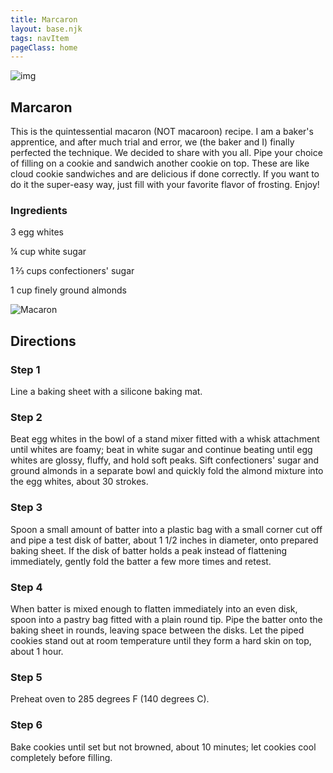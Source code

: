 ```yaml
---
title: Marcaron
layout: base.njk
tags: navItem
pageClass: home
---
```

<main>
  <body>
  <section class="recipeherobanner">
    <img src="/images/Macaron1.jpg" alt="img">
    <div class="recipeheretext w50">
    <h1> Marcaron</h1>
    <p>This is the quintessential macaron (NOT macaroon) recipe. I am a baker's apprentice, and after much trial and error, we (the baker and I) finally perfected the technique. We decided to share with you all. Pipe your choice of filling on a cookie and sandwich another cookie on top. These are like cloud cookie sandwiches and are delicious if done correctly. If you want to do it the super-easy way, just fill with your favorite flavor of frosting. Enjoy!</p>
    </div>
  </section>
<!-- steps-->
<section class="step">
    <div class="stepdescription">
      <h3>Ingredients</h3>
      <p>3 egg whites</p>
      <p>¼ cup white sugar</p>
      <p>1 ⅔ cups confectioners' sugar</p>
      <p>1 cup finely ground almonds</p>
    </div>
    <div class="recipeimg">
      <img src="/images/Macaron2.jpg" alt="Macaron">
    </div>
    
  </section>
   <section class="directions">
      <h1>Directions</h1>
      <div class="steplayout">
      <h3 class="w30">Step 1</h3>
      <p class="w70">Line a baking sheet with a silicone baking mat.</p>
      </div>
      <div class="steplayout">
       <h3 class="w30" >Step 2</h3>
       <p class="w50">Beat egg whites in the bowl of a stand mixer fitted with a whisk attachment until whites are foamy; beat in white sugar and continue beating until egg whites are glossy, fluffy, and hold soft peaks. Sift confectioners' sugar and ground almonds in a separate bowl and quickly fold the almond mixture into the egg whites, about 30 strokes.</p>
      </div>
      <div class="steplayout">
       <h3 class="w30">Step 3</h3>
       <p class="w50">Spoon a small amount of batter into a plastic bag with a small corner cut off and pipe a test disk of batter, about 1 1/2 inches in diameter, onto prepared baking sheet. If the disk of batter holds a peak instead of flattening immediately, gently fold the batter a few more times and retest.</p>
      </div>
      <div class="steplayout">
         <h3 class="w30">Step 4</h3>
         <p class="w50">When batter is mixed enough to flatten immediately into an even disk, spoon into a pastry bag fitted with a plain round tip. Pipe the batter onto the baking sheet in rounds, leaving space between the disks. Let the piped cookies stand out at room temperature until they form a hard skin on top, about 1 hour.</p>
        </div>
      <div class="steplayout">
          <h3 class="w30">Step 5</h3>
          <p class="w70">Preheat oven to 285 degrees F (140 degrees C).</p>
      </div>
      <div class="steplayout">
       <h3 class="w30">Step 6</h3>
       <p class="w70">Bake cookies until set but not browned, about 10 minutes; let cookies cool completely before filling.</p>
       </div>
    </section>
  
  </body>
</main>